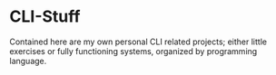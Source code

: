 # CLI-Stuff
Contained here are my own personal CLI related projects; either little exercises or fully functioning systems, organized by programming language.
